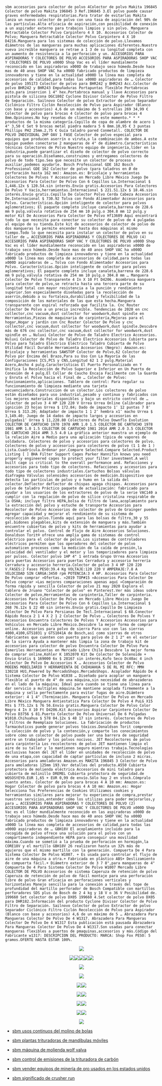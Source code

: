 
```
sbm accesorios para colector de polvo 4Colector de polvo Makita 196845 Colector de polvo Makita 196845 3 Ref.196845 3.El polvo puede causar graves enfermedades respiratorias.Para tratar de evitarlas Makita lanza un nuevo colector de polvo con una tasa de aspiración del 90% de las partículas.Alta eficacia de aspiración,con posibilidad de conexión a un aspirador externo para trabajos limpios y sin polvo. Manguera Retractable Colector Polvo Carpintero 4 X 10. Accesorios Colector de Polvo; Manguera Retractable Colector Polvo Carpintero 4 X 10 D4216.Manguera para los sistemas de colección de polvo.Llevamos diámetros de las mangueras para muchas aplicaciones diferentes.Nuestro nueva increíble manguera se retrae a 1 3 de su longitud completa con un aumento de resistencia a la perforación y un. ACCESORIOS PARA ASPIRADORAS Y COLECTORES DE POLVO ACCESORIOS PARA ASPIRADORAS SHOP VAC Y COLECTORES DE POLVO x000D Shop Vac es el líder mundialmente reconocido en las aspiradoras x000D de trabajo seco húmedo.Desde hace mas de 40 anos SHOP VAC ha x000D fabricado productos de limpieza innovadores y tiene en la actualidad x000D la línea mas completa de accesorios de calidad,para todas las x000D aspiradoras de … Colector de polvo 195173 Colector de polvo para BHR242 y BHR243 Acc.Colector de polvo BHR242 y BHR243 Empuñaduras Portapuntas flexible Portabrocas auto.para insercion 1 4" hex.Portabroca manual y llave Accesorios para pistola de silicona DGC180Z Cyclone Divisor Colector de Polvo Filtro de Separación. Sailnovo Colector de polvo Extractor de polvo Separador Ciclónico Filtro Ciclón Recolección de Polvo para Aspirador (Blanco con base y accesorios) 4,6 de un máximo de 5 estrellas 269 34,99 € Colector de polvo para brocas 4 Colector de polvo para brocas 4 8mm.Opiniones.No hay reseñas de clientes en este momento.* * * productos de la misma categoría.Cepillo de copa de alambre de acero 1 4" 3,50 € Set 9 brocas metal piedra madera 5 6 8mm.10,95 € 3 puntas Phillips PH2 25mm.2,75 € Guía taladro pared Conmetall. COLECTOR DE POLVO INDIVIDUAL 2HP OAV 1 FASE Colector de polvo especial para equipos que producen aserrín o viruta,o la combinación de ambos.A este equipo pueden conectarse 2 mangueras de 4" de diámetro.Características técnicas Colectores de Polvo Nuestro equipo de ingeniería,líder en la industria,puede garantizar el diseño de colector de polvo correcto para su operación.Diseñamos,construimos y entregamos colectores de polvo de todo tipo.Sea que necesite un colector de proceso o auxiliar,podemos ayudarle. Bosch Professional GDE 162 Bosch Professional GDE 162 Colector de polvo (para taladros en Ø de perforación hasta 162 mm): Amazon.es: Bricolaje y herramientas Colectores De Polvos Y Accesorios en Mercado Libre México Juego De Accesorios Para Colector De Polvo Con 6 Cepillos La.Internacional $ 1,446.12x $ 120.54.sin interés.Envío gratis.Accesorios Para Colectores De Polvo Y Vacío,herramientas.Internacional $ 221.51.12x $ 18.46.sin interés.Envío gratis.Cepillo De Colector Polvo Cerda Cabeza Accesorios De.Internacional $ 730.92 Tolva con Fondo Alimentador Accesorios para Polvo. Características.Opción inteligente de colector para polvos aglomerativos; El paquete completo incluye canaleta,barrena de 228.6 mm 9 pulg.válvula rotativa de 254 mm 10 pulg.o 304.8 mm 12 pulg.y motor Kit De Accesorios Para Colector De Polvo Hf13609 Aquí encontrará todo lo que necesita para conectar su colector de polvo de 4 pulgadas al equipo de su tienda.Este kit de accesorios de colector de polvo de dos mangueras le permite encender hasta dos máquinas al mismo tiempo.Todo lo que necesita para instalar un colector de polvo en su taller de … ACCESORIOS PARA ASPIRADORAS Y COLECTORES DE POLVO (4) ACCESORIOS PARA ASPIRADORAS SHOP VAC Y COLECTORES DE POLVO x000D Shop Vac es el líder mundialmente reconocido en las aspiradoras x000D de trabajo seco húmedo.Desde hace mas de 40 anos SHOP VAC ha x000D fabricado productos de limpieza innovadores y tiene en la actualidad x000D la línea mas completa de accesorios de calidad,para todas las x000D aspiradoras de … Tolva con Fondo Alimentador Accesorios para Polvo. Características.Opción inteligente de colector para polvos aglomerativos; El paquete completo incluye canaleta,barrena de 228.6 mm 9 pulg.válvula rotativa de 254 mm 10 pulg.o 304.8 mm … Manguera Colector De Polvo Transparente 4 In X 10 Ft D4206. Asombrosa manguera para colector de polvo,se retracta hasta una tercera parte de su longitud total con mayor resistencia a la punción y rendimiento superior.Son especialmente diseñadas para la recolección de aserrín,debido a su fortaleza,durabilidad y felxibilidad de la composición de los materiales de las que esta hecha.Manguera transparente con espiral reforzada que facilita la. Cnc Router Colector De Polvo a un precio increíble. Tendencias de 2020 en cnc collector,cnc vacuum,dust collector for woodwork,dust spindle en Herramientas,Piezas de maquinaria de carpintería,Mejoras para el hogar,Hogar y jardín con Cnc Router Colector De Polvo y cnc collector,cnc vacuum,dust collector for woodwork,dust spindle.Descubre más de 676 cnc collector,cnc vacuum,dust collector for woodwork,dust spindle en … Nuluxi Colector de Polvo de Taladro Electrico Accesorios. Nuluxi Colector de Polvo de Taladro Electrico Accesorios Cubierta para Polvo para Taladro Eléctrico Eléctrico Taladro Cubierta de Polvo Utilidad Fácil Durable Herramienta Accesorios (Negro): Amazon.es: Bricolaje y herramientas SAWSTOP Colector de Polvo,62 Colector de Polvo por Encima del Brazo,Para su Uso Con La Mayoría de las Configuraciones ICS,PCS y CNS,Longitud 62 1 2 pulg.Material Acero,Ancho 4 pulg.Características El Puerto Personalizado en Y Unifica la Recolección de Polvo Superior e Inferior en Un Puerto de Conexión de 4 pulg.El Collar de Caucho Encaja Facilmente con la Guarda y Enruta el Polvo hacia el Final de … Colector de Polvo: Funcionamiento,aplicaciones. Tablero de control: Para regular su funcionamiento de limpieza mediante una tarjeta secuenciadora.Construccion de un colector.Los colectores de polvo están diseñados para uso industrial,pesado y continuo y fabricados con los mejores materiales disponibles y bajo un estricto control de … Colector de polvo 3 4 HP 120 220 V Urrea Urrea Online Calibrador para ignición 23 hojas Urrea $ 172.84; Dado de impacto 1″ 12 puntas 7 8″ Urrea $ 313.20; Adaptador de impacto 1 1 2″ hembra x1″ macho Urrea $ 3,149.40; Juego de 14 dados de impacto largos y accesorios en pulgadas1″ Urrea $ 11,228.80 Colectores de Polvo Downflo Evolution COLECTOR DE CARTUCHO 1970 1978 AMR 1.0 1.5 COLECTOR DE CARTUCHO 1978 1981 AMR 1.0 1.5 COLECTOR DE CARTUCHO 1981 2014 AMR 2.0 3.5 COLECTOR DE CARTUCHO 2014 AMR 3.5 4.0 La gráfica anterior muestra un ejemplo de la relación Aire a Medio para una aplicación típica de vapores de soldadura. Colectores de polvo y accesorios para colectores de polvo. Colectores de polvo y accesorios para colectores de polvo (1 1 de 1 ) Lista.Cuadrícula.Ordenar por.Compare Selected.Compare Selected.Product Listing [ ] BHA Filter Support Cages Parker Hannifin knows you need properly engineered cages to protect your filter investment.A well built cage is critical to the overall performance and. Refacciones y accesorios para todo tipo de colectores. Refacciones y accesorios para todo tipo de colectores industriales.Cartuchos Bolsas válvulas diafragma Válvulas solenoides accesorios de medición.Dispositivo que detecta las partículas de polvo y o humo en la salida del colector.Deflector deflector de chispas apaga chispas. Accesorios para polvo de taladro Práctico paquete de actualización: fabricado para ayudar a los usuarios de los extractores de polvo de la serie VAC140 a cumplir con la regulación de polvo de sílice cristalina respirable de la OSHA; incluye filtro HEPA,bolsa de filtro de lana,acoplamiento para la extracción del polvo y estuche de transporte Accesorios para Recolector de Polvo Accesorios de colector de polvo de Grainger pueden agregar capacidad y mejorar el rendimiento de su sistema de recolección de polvo.Tienda aquí para las bolsas de filtro,30 y 55 gal.bidones plegables,kits de extensión de manguera y más.También encuentre cubiertas de polvo y kits de herramientas para ayudar a controlar el polvo. Control de Flujo de Aire Accesorios Soluciones. Donaldson Torit® ofrece una amplia gama de sistemas de control eléctrico para el colector de polvo.Los sistemas de controladores eléctricos permiten que los operadores del colector de polvo automaticen procesos como la medición de la caída de presión,la velocidad del ventilador y el motor y los temporizadores para limpieza por pulsos. Colector polvo 1HP 4" 1 entrada Grupo Urrea Accesorios para puertas Accesorios para puertas Cerradura y accesorio herrería Cerradura y accesorio herrería.Colector de polvo 3 4 HP 120 220 V.FASES:2 Fases PESO:39.4 Kg VOLTAJE:120 220 V AMPERAJE:7.8 A VELOCIDAD SIN CARGA:3450 rpm POTENCIA:3 4 HP. Accesorios Para Colector De Polvo comprar »Ofertas. »2019 TOP#15 »Accesorios Para Colector De Polvo comprar »Las mejores comparaciones apenas aquí »Comparación de forma rápida y sencilla Colector de polvo 21 may 2020 Explora el tablero de Jruano "Colector de polvo" en Pinterest.Ver más ideas sobre Colector de polvo,Herramientas de carpintería,Taller de carpinteria. Accesorios Para Colector De Polvo en Mercado Libre México Juego De Accesorios Para Colector De Polvo Con 6 Cepillos La.Internacional $ 268 76.12x $ 22 40 sin interés.Envío gratis.Cepillo De Limpieza Colector De Polvo Para Persianas De Tecl.Internacional $ 68.Conector Rápido Rosca 2 1 4 X 2 1 2 Colector De Polvo … Colectores De Polvos Y Accesorios Encuentra Colectores De Polvos Y Accesorios Accesorios para Vehículos en Mercado Libre México.Descubre la mejor forma de comprar online. Accesorios para polvo de sierra Para uso con las sierras 4000,4100,GTS1031 y GTS1041A de Bosch,así como sierras de otros fabricantes que cuenten con puerto para polvo de 2 1 2" en el exterior de la sierra Ayuda a mantener más limpia la zona de trabajo kit de accesorios para colector de polvo Encuentra Colector De Polvo Para Esmeriles Herramientas en Mercado Libre Chile Descubre la mejor forma de comprar online,Kohler K 1052070 Kit De Colector De Solenoide + Envio Gratis $ 169000 6x $ 28167 sin interés,Kufo Seco Dc40ac 4 inch Colector De Polvo De Accesorios K … Accesorios Colector de Polvo MOEENS MOBILIARIO Y HERRAMIENTA DE CHIHUAHUA S DE RL MI RFC: MMH 130218 HU1.Powered by MercadoShops.MercadoShops. Acoplador Rápido De 4 Sistema Colector De Polvo W1038 … Diseñado para acoplar un manguera flexible al puerto de 4" de una máquina,sin necesidad de abrazaderas en el lado de la máquina; Ideal para cuando se tiene una línea para dar servicio a multiples máquina.Se mantiene acoplada firmemente a la máquina y sella perfectamente para evitar fugas de aire.Diámtero exterior: 4 1 4" (Terminación. Manguera Colector De Polvo en Mercado Libre México Manguera Antiestatica Para Colector De Polvo 4 PuLG X15 Mts $ 775.12x $ 76 56.Envío gratis.Manguera Colector De Polvo Color Negro 4 In X 10 Ft D4206.Kit Accesorios Aspirar Carpintero Colector De Polvo D3756 $ 81.Puerto Colector De Polvo Universal De 6 Pulgadas W1010.Chihuahua $ 578 04.12x $ 48 17 sin interés. Colectores de Polvo y Filtros de Reemplazo Soluciones. La fabricación de productos farmacéuticos puede generar polvos tóxicos.Donaldson Torit comprende la colección de polvo y la contención,y comparte los conocimientos sobre cómo un colector de polvo puede ser una barrera de seguridad entre un trabajador y los polvos nocivos. JET Recolectores de polvo para carpintería Los recolectores de polvo JET mantienen limpio el aire de su taller y lo mantienen seguro mientras trabaja.Tecnologías exclusivas hacen del JET el líder en unidades de recolección de polvo de una etapa,con capacidad de captar partículas de incluso 2 micras. Accesorios para amoladoras Amazon.es MAKITA 196845 3 Colector de Polvo para amoladoras 125mm 193.Ver detalles del producto.A550 Cubierta protectora de molienda eléctrica Accesorios de mini taladro para cubierta de molinillo DREMEL Cubierta protectora de seguridad.de WOSOSYEYO.EUR 1,65 + EUR 0,99 de envío.Sólo hay 2 en stock.Cómpralo cuanto antes. Colector de polvo para brocas 4 A 10 mm: Amazon.es: Hogar Colector de polvo para brocas 4 A 10 mm: Amazon.es: Hogar Selecciona Tus Preferencias de Cookies Utilizamos cookies y herramientas similares para mejorar tu experiencia de compra,prestar nuestros servicios,entender cómo los utilizas para poder mejorarlos,y para … ACCESORIOS PARA ASPIRADORAS Y COLECTORES DE POLVO (2) ACCESORIOS PARA ASPIRADORAS SHOP VAC Y COLECTORES DE POLVO x000D Shop Vac es el líder mundialmente reconocido en las aspiradoras x000D de trabajo seco húmedo.Desde hace mas de 40 anos SHOP VAC ha x000D fabricado productos de limpieza innovadores y tiene en la actualidad x000D la línea mas completa de accesorios de calidad,para todas las x000D aspiradoras de … GBH18V El acoplamiento incluido para la recogida de polvo ofrece una solución para el polvo con un compartimento independiente HEPA para conseguir una movilidad máxima.Cuando se sometió a la prueba de perforación en hormigón,la CORE18V y el martillo GBH18V 26 realizaron hasta un 32% más de agujeros que el mismo martillo con la generación. Compuerta De 4 Para Sistema Colector De Polvo W1007. + Es usada para controlar el flujo de aire de una máquina a otra.+ Fabricada en plástico ABS+ Deslizamiento de compuerta fácil.+ Diámetro exterior de 3 7 8",para mangueras de 4" Compuerta De 4 Para Sistema Colector De Polvo W1007 Mercado Libre COLECTOR DE POLVO Accesorios de sistema Caperuza de retención de polvo Caperuza de retención de polvo de fácil montaje para una perforación libre de polvo Gran eficacia en perforaciones verticales y horizontales Manejo sencillo para la conexión a través del tope de profundidad del martillo perforador de Bosch Compatible con martillos perforadores SDS plus de Bosch de 2 4 kg y 18 V o 36 V Posibilidad de. 199660 Set colector de polvo DX05 199660 4.Set colector de polvo DX05 para DHR182.Información del producto Cyclone Divisor Colector de Polvo Filtro de Separación. Sailnovo Colector de polvo Extractor de polvo Separador Ciclónico Filtro Ciclón Recolección de Polvo para Aspirador (Blanco con base y accesorios) 4,6 de un máximo de 5 … Abrazadera Para Mangueras Colector De Polvo De 4 W1317. Abrazadera Para Mangueras Colector De Polvo De 4 W1317 Esta publicación está pausada Abrazadera Para Mangueras Colector De Polvo De 4 W1317.Son usadas para conectar mangueras flexibles a puertos de pmaquinas,accesorios y más.Código del Fabricante w1317: DESCRIPCION DEL PRODUCTO: MARCA: Shop Fox PESO: 5 gramos.OFERTE HASTA ESTAR 100%. 
```

<div align="center">

<a href="https://es-crusher.shibang-china.com/github&k=sbm+accesorios+para+colector+de+polvo+4"><img src="https://static.shibang-china.com/es/crusher/logo.jpg"></a>

<a href="https://es-crusher.shibang-china.com/github&k=sbm+accesorios+para+colector+de+polvo+4"><img src="https://static.shibang-china.com/es/crusher/index.jpg"></a><a href="https://es-crusher.shibang-china.com/material.htmlgithub&k=sbm+accesorios+para+colector+de+polvo+4"><img src="https://static.shibang-china.com/es/crusher/material.jpg"></a><a href="https://es-crusher.shibang-china.com/application.htmlgithub&k=sbm+accesorios+para+colector+de+polvo+4"><img src="https://static.shibang-china.com/es/crusher/application.jpg"></a><a href="https://es-crusher.shibang-china.com/aboutus.htmlgithub&k=sbm+accesorios+para+colector+de+polvo+4"><img src="https://static.shibang-china.com/es/crusher/aboutus.jpg"></a><a href="https://es-crusher.shibang-china.com/contact.htmlgithub&k=sbm+accesorios+para+colector+de+polvo+4"><img src="https://static.shibang-china.com/es/crusher/contact.jpg"></a>

<a href="https://es-crusher.shibang-china.com/github&k=sbm+accesorios+para+colector+de+polvo+4"><img src="https://static.shibang-china.com/es/crusher/banner.jpg"></a>

<a href="https://swt.shibang-china.com/github&k=sbm+accesorios+para+colector+de+polvo+4"><img src="https://static.shibang-china.com/es/crusher/text.jpg"></a>

<a href="https://swt.shibang-china.com/github&k=sbm+accesorios+para+colector+de+polvo+4"><img src="https://static.shibang-china.com/es/crusher/chat.jpg"></a><a href="https://es-crusher.shibang-china.com/contact.htmlgithub&k=sbm+accesorios+para+colector+de+polvo+4"><img src="https://static.shibang-china.com/es/crusher/message.jpg"></a>

<a href="https://es-crusher.shibang-china.com/products/pe.htmlgithub&k=sbm+accesorios+para+colector+de+polvo+4"><img src="https://static.shibang-china.com/es/crusher/pe.jpg"></a><a href="https://es-crusher.shibang-china.com/products/pf.htmlgithub&k=sbm+accesorios+para+colector+de+polvo+4"><img src="https://static.shibang-china.com/es/crusher/pf.jpg"></a>

<a href="https://es-crusher.shibang-china.com/products/hpt.htmlgithub&k=sbm+accesorios+para+colector+de+polvo+4"><img src="https://static.shibang-china.com/es/crusher/hpt.jpg"></a><a href="https://es-crusher.shibang-china.com/products/vsi.htmlgithub&k=sbm+accesorios+para+colector+de+polvo+4"><img src="https://static.shibang-china.com/es/crusher/vsi.jpg"></a>

<a href="https://es-crusher.shibang-china.com/products/klv.htmlgithub&k=sbm+accesorios+para+colector+de+polvo+4"><img src="https://static.shibang-china.com/es/crusher/klv.jpg"></a><a href="https://es-crusher.shibang-china.com/products/portable.htmlgithub&k=sbm+accesorios+para+colector+de+polvo+4"><img src="https://static.shibang-china.com/es/crusher/portable.jpg"></a>

<a href="https://swt.shibang-china.com/github&k=sbm+accesorios+para+colector+de+polvo+4"><img src="https://static.shibang-china.com/es/crusher/case.jpg"></a>

</div>


* [sbm usos continuos del molino de bolas](sbm%20usos%20continuos%20del%20molino%20de%20bolas.md)

* [sbm plantas trituradoras de mandíbulas móviles](sbm%20plantas%20trituradoras%20de%20mand%C3%ADbulas%20m%C3%B3viles.md)

* [sbm máquina de molienda wolf valva](sbm%20m%C3%A1quina%20de%20molienda%20wolf%20valva.md)

* [sbm control de emisiones de la trituradora de carbón](sbm%20control%20de%20emisiones%20de%20la%20trituradora%20de%20carb%C3%B3n.md)

* [sbm vender equipos de minería de oro usados ​​en los estados unidos](sbm%20vender%20equipos%20de%20miner%C3%ADa%20de%20oro%20usados%20%E2%80%8B%E2%80%8Ben%20los%20estados%20unidos.md)

* [sbm significado de crusher run](sbm%20significado%20de%20crusher%20run.md)